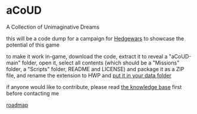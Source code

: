 # aCoUD
A Collection of Unimaginative Dreams

this will be a code dump for a campaign for [Hedgewars](https://www.hedgewars.org/) to showcase the potential of this game

to make it work in-game, download the code, extract it to reveal a "aCoUD-main" folder, open it, select all contents (which should be a "Missions" folder, a "Scripts" folder, README and LICENSE) and package it as a ZIP file, and rename the extension to HWP and [put it in your data folder](https://www.hedgewars.org/node/6761)

if anyone would like to contribute, please read [the knowledge base](https://www.hedgewars.org/kb/LuaAPI) first before contacting me

[roadmap](https://docs.google.com/spreadsheets/d/15tYcsRryqzY5E5rcbczyLtZuXW3SZyQzfwme-BqET2M/edit?usp=sharing)
